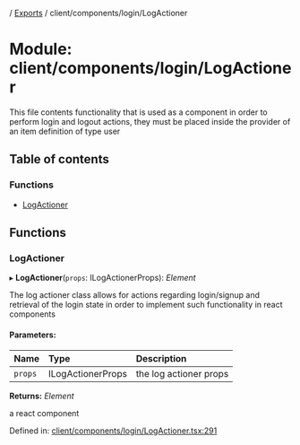 [](../README.md) / [Exports](../modules.md) / client/components/login/LogActioner

# Module: client/components/login/LogActioner

This file contents functionality that is used as a component in order to perform
login and logout actions, they must be placed inside the provider of an item definition
of type user

## Table of contents

### Functions

- [LogActioner](client_components_login_logactioner.md#logactioner)

## Functions

### LogActioner

▸ **LogActioner**(`props`: ILogActionerProps): *Element*

The log actioner class allows for actions regarding login/signup
and retrieval of the login state in order to implement
such functionality in react components

#### Parameters:

Name | Type | Description |
:------ | :------ | :------ |
`props` | ILogActionerProps | the log actioner props   |

**Returns:** *Element*

a react component

Defined in: [client/components/login/LogActioner.tsx:291](https://github.com/onzag/itemize/blob/5fcde7cf/client/components/login/LogActioner.tsx#L291)
